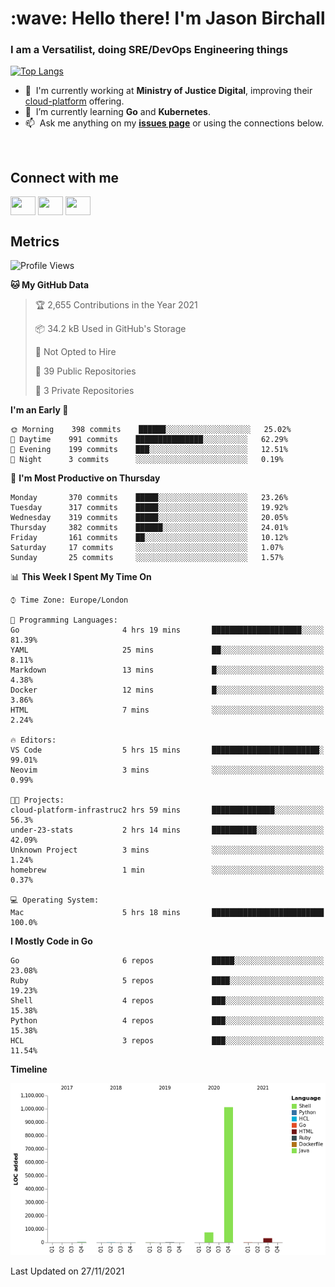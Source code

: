 <h1 align="left" id="jason-title">:wave: Hello there! I'm Jason Birchall</h1>
<h3 align="left">I am a Versatilist, doing SRE/DevOps Engineering things</h3>

[![Top Langs](https://github-readme-stats.vercel.app/api?username=jasonBirchall&show_icons=true&count_private=true&include_all_commits=true&theme=gruvbox)](https://github.com/anuraghazra/github-readme-stats)

- :office: &nbsp;I'm currently working at **Ministry of Justice Digital**, improving their [cloud-platform](https://github.com/ministryofjustice/cloud-platform) offering.
- :seedling: &nbsp;I’m currently learning **Go** and **Kubernetes**.
- :mailbox: &nbsp;Ask me anything on my **[issues page]** or using the connections below.


<br>

<h2>Connect with me</h2>
<p>
<a href="https://twitter.com/jsonBirchall" target="blank"><img align="center" src="https://cdn.jsdelivr.net/npm/simple-icons@3.0.1/icons/twitter.svg" alt="" height="30" width="40" /></a>
<a href="https://keybase.io/json0" target="blank"><img align="center" src="https://cdn.jsdelivr.net/npm/simple-icons@3.0.1/icons/keybase.svg" alt="" height="30" width="40" /></a>
<a href="https://www.reddit.com/user/kakorate" target="blank"><img align="center" src="https://cdn.jsdelivr.net/npm/simple-icons@3.0.1/icons/reddit.svg" alt="" height="30" width="40" /></a>
</p>

<h2>Metrics</h2>

<!--START_SECTION:waka-->
![Profile Views](http://img.shields.io/badge/Profile%20Views-5-blue)

**🐱 My GitHub Data** 

> 🏆 2,655 Contributions in the Year 2021
 > 
> 📦 34.2 kB Used in GitHub's Storage 
 > 
> 🚫 Not Opted to Hire
 > 
> 📜 39 Public Repositories 
 > 
> 🔑 3 Private Repositories  
 > 
**I'm an Early 🐤** 

```text
🌞 Morning    398 commits    ██████░░░░░░░░░░░░░░░░░░░   25.02% 
🌆 Daytime    991 commits    ███████████████░░░░░░░░░░   62.29% 
🌃 Evening    199 commits    ███░░░░░░░░░░░░░░░░░░░░░░   12.51% 
🌙 Night      3 commits      ░░░░░░░░░░░░░░░░░░░░░░░░░   0.19%

```
📅 **I'm Most Productive on Thursday** 

```text
Monday       370 commits    █████░░░░░░░░░░░░░░░░░░░░   23.26% 
Tuesday      317 commits    █████░░░░░░░░░░░░░░░░░░░░   19.92% 
Wednesday    319 commits    █████░░░░░░░░░░░░░░░░░░░░   20.05% 
Thursday     382 commits    ██████░░░░░░░░░░░░░░░░░░░   24.01% 
Friday       161 commits    ██░░░░░░░░░░░░░░░░░░░░░░░   10.12% 
Saturday     17 commits     ░░░░░░░░░░░░░░░░░░░░░░░░░   1.07% 
Sunday       25 commits     ░░░░░░░░░░░░░░░░░░░░░░░░░   1.57%

```


📊 **This Week I Spent My Time On** 

```text
⌚︎ Time Zone: Europe/London

💬 Programming Languages: 
Go                       4 hrs 19 mins       ████████████████████░░░░░   81.39% 
YAML                     25 mins             ██░░░░░░░░░░░░░░░░░░░░░░░   8.11% 
Markdown                 13 mins             █░░░░░░░░░░░░░░░░░░░░░░░░   4.38% 
Docker                   12 mins             █░░░░░░░░░░░░░░░░░░░░░░░░   3.86% 
HTML                     7 mins              ░░░░░░░░░░░░░░░░░░░░░░░░░   2.24%

🔥 Editors: 
VS Code                  5 hrs 15 mins       ████████████████████████░   99.01% 
Neovim                   3 mins              ░░░░░░░░░░░░░░░░░░░░░░░░░   0.99%

🐱‍💻 Projects: 
cloud-platform-infrastruc2 hrs 59 mins       ██████████████░░░░░░░░░░░   56.3% 
under-23-stats           2 hrs 14 mins       ██████████░░░░░░░░░░░░░░░   42.09% 
Unknown Project          3 mins              ░░░░░░░░░░░░░░░░░░░░░░░░░   1.24% 
homebrew                 1 min               ░░░░░░░░░░░░░░░░░░░░░░░░░   0.37%

💻 Operating System: 
Mac                      5 hrs 18 mins       █████████████████████████   100.0%

```

**I Mostly Code in Go** 

```text
Go                       6 repos             █████░░░░░░░░░░░░░░░░░░░░   23.08% 
Ruby                     5 repos             ████░░░░░░░░░░░░░░░░░░░░░   19.23% 
Shell                    4 repos             ███░░░░░░░░░░░░░░░░░░░░░░   15.38% 
Python                   4 repos             ███░░░░░░░░░░░░░░░░░░░░░░   15.38% 
HCL                      3 repos             ███░░░░░░░░░░░░░░░░░░░░░░   11.54%

```


**Timeline**

![Chart not found](https://raw.githubusercontent.com/jasonBirchall/jasonBirchall/main/charts/bar_graph.png) 


 Last Updated on 27/11/2021
<!--END_SECTION:waka-->

<!-- links -->

[issues page]: https://github.com/jasonBirchall/jasonBirchall/issues "jasonBirchall/issues"
